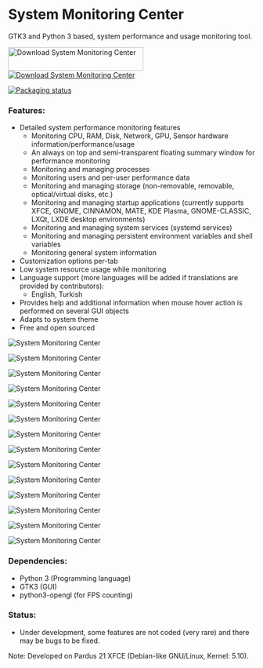 # System Monitoring Center

GTK3 and Python 3 based, system performance and usage monitoring tool.

<a href="https://sourceforge.net/projects/system-monitoring-center/files/latest/download"><img alt="Download System Monitoring Center" src="https://a.fsdn.com/con/app/sf-download-button" width=276 height=48 srcset="https://a.fsdn.com/con/app/sf-download-button?button_size=2x 2x"></a>
</a>
<a href="https://sourceforge.net/projects/system-monitoring-center/files/latest/download"><img alt="Download System Monitoring Center" src="https://img.shields.io/sourceforge/dt/system-monitoring-center.svg" ></a>
</a>

<a href="https://repology.org/project/system-monitoring-center/versions">
    <img src="https://repology.org/badge/vertical-allrepos/system-monitoring-center.svg" alt="Packaging status">
</a>

### Features:
* Detailed system performance monitoring features
    * Monitoring CPU, RAM, Disk, Network, GPU, Sensor hardware information/performance/usage
    * An always on top and semi-transparent floating summary window for performance monitoring
    * Monitoring and managing processes
    * Monitoring users and per-user performance data
    * Monitoring and managing storage (non-removable, removable, optical/virtual disks, etc.)
    * Monitoring and managing startup applications (currently supports XFCE, GNOME, CINNAMON, MATE, KDE Plasma, GNOME-CLASSIC, LXQt, LXDE desktop environments)
    * Monitoring and managing system services (systemd services)
    * Monitoring and managing persistent environment variables and shell variables
    * Monitoring general system information
* Customization options per-tab
* Low system resource usage while monitoring
* Language support (more languages will be added if translations are provided by contributors):
    * English, Turkish
* Provides help and additional information when mouse hover action is performed on several GUI objects
* Adapts to system theme
* Free and open sourced



![System Monitoring Center](screenshots/cpu_tab_customizations.png)

![System Monitoring Center](screenshots/cpu_tab_default_system_theme.png)

![System Monitoring Center](screenshots/cpu_tab_per_core_dark.png)

![System Monitoring Center](screenshots/network_tab_dark_system_theme.png)

![System Monitoring Center](screenshots/gpu_tab_dark_system_theme.png)

![System Monitoring Center](screenshots/sensors_tab_dark_system_theme.png)

![System Monitoring Center](screenshots/processes_list_view_dark.png)

![System Monitoring Center](screenshots/processes_tab_tree_view_dark.png)

![System Monitoring Center](screenshots/storage_tab_dark_system_theme.png)

![System Monitoring Center](screenshots/storage_tab_disk_details_dark.png)

![System Monitoring Center](screenshots/startup_tab_dark_system_theme.png)

![System Monitoring Center](screenshots/services_tab_dark_system_theme.png)

![System Monitoring Center](screenshots/environment_variables_tab_dark.png)

![System Monitoring Center](screenshots/system_tab_dark_system_theme.png)

### Dependencies:
* Python 3 (Programming language)
* GTK3 (GUI)
* python3-opengl (for FPS counting)

### Status:
* Under development, some features are not coded (very rare) and there may be bugs to be fixed.

Note: Developed on Pardus 21 XFCE (Debian-like GNU/Linux, Kernel: 5.10).
